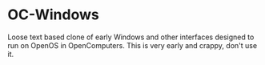 # OC-Windows
Loose text based clone of early Windows and other interfaces designed to run on OpenOS in OpenComputers.
This is very early and crappy, don't use it.
